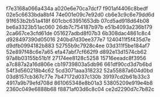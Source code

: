 f7e3168a066a434a
a020e6e70ca7dcf7
f901af4406c8bedf
02e5c6633bda8bf4
74e001e09c7e92d0
cb6e3c9c6e79dd6d
91f653b2b51a418f
601cbc63951653db
07cd5ad918d64b08
be6a3323b51ac060
26db7c754187b97b
e51b4093a236b179
2ca667ce3cfd61de
051627adbd8f07b3
6b308dac4861c8c4
d928497390d05016
240bd7d30ee377e7
1240411f5f435d7e
d9dfb0994182b883
52755b9c7928c4ee
03d311f5be184af7
52e897f48c6e7a65
efa47abf7cf662f9
d892e13d1574cb62
97a8b03155b51b1f
27174ee8128c5258
15716eeadc8f3956
a7c887a2a16d806e
cb19739803a5db96
661df90cd3d7b6bd
54f3d560218b4c62
5cd3071aaa318232
52a55887a604d0bd
03d8157cb367c77e
7b47172d037c130b
39197cd2b61b33c3
4917a9b79efd708d
861065348e8b01a3
53805209e919e4b8
2360c049e6888b68
f8871af03d6c8c04
ce2d2290d7c7b82c
